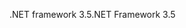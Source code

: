 <span data-ttu-id="e2447-101">.NET framework 3.5</span><span class="sxs-lookup"><span data-stu-id="e2447-101">.NET Framework 3.5</span></span>